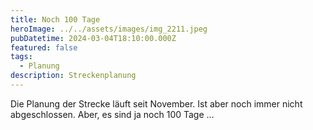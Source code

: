 ```yaml
---
title: Noch 100 Tage
heroImage: ../../assets/images/img_2211.jpeg
pubDatetime: 2024-03-04T18:10:00.000Z
featured: false
tags:
  - Planung
description: Streckenplanung
---
```

Die Planung der Strecke läuft seit November. Ist aber noch immer nicht abgeschlossen. Aber, es sind ja noch 100 Tage …